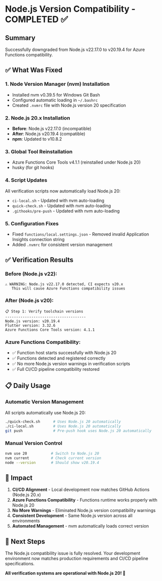 # Node.js Version Compatibility - COMPLETED ✅

## Summary
Successfully downgraded from Node.js v22.17.0 to v20.19.4 for Azure Functions compatibility.

## ✅ What Was Fixed

### 1. Node Version Manager (nvm) Installation
- Installed nvm v0.39.5 for Windows Git Bash
- Configured automatic loading in `~/.bashrc`
- Created `.nvmrc` file with Node.js version 20 specification

### 2. Node.js 20.x Installation
- **Before**: Node.js v22.17.0 (incompatible)
- **After**: Node.js v20.19.4 (compatible)
- **npm**: Updated to v10.8.2

### 3. Global Tool Reinstallation
- Azure Functions Core Tools v4.1.1 (reinstalled under Node.js 20)
- husky (for git hooks)

### 4. Script Updates
All verification scripts now automatically load Node.js 20:
- `ci-local.sh` - Updated with nvm auto-loading
- `quick-check.sh` - Updated with nvm auto-loading  
- `.githooks/pre-push` - Updated with nvm auto-loading

### 5. Configuration Fixes
- Fixed `functions/local.settings.json` - Removed invalid Application Insights connection string
- Added `.nvmrc` for consistent version management

## ✅ Verification Results

### Before (Node.js v22):
```
⚠️ WARNING: Node.js v22.17.0 detected, CI expects v20.x
   This will cause Azure Functions compatibility issues
```

### After (Node.js v20):
```
📋 Step 1: Verify toolchain versions
-------------------------------------
Node.js version: v20.19.4
Flutter version: 3.32.6
Azure Functions Core Tools version: 4.1.1
```

### Azure Functions Compatibility:
- ✅ Function host starts successfully with Node.js 20
- ✅ Functions detected and registered correctly
- ✅ No more Node.js version warnings in verification scripts
- ✅ Full CI/CD pipeline compatibility restored

## 📋 Daily Usage

### Automatic Version Management
All scripts automatically use Node.js 20:
```bash
./quick-check.sh      # Uses Node.js 20 automatically
./ci-local.sh         # Uses Node.js 20 automatically  
git push              # Pre-push hook uses Node.js 20 automatically
```

### Manual Version Control
```bash
nvm use 20           # Switch to Node.js 20
nvm current          # Check current version
node --version       # Should show v20.19.4
```

## 🎯 Impact

1. **CI/CD Alignment** - Local development now matches GitHub Actions (Node.js 20.x)
2. **Azure Functions Compatibility** - Functions runtime works properly with Node.js 20
3. **No More Warnings** - Eliminated Node.js version compatibility warnings
4. **Consistent Development** - Same Node.js version across all environments
5. **Automated Management** - nvm automatically loads correct version

## 🚀 Next Steps

The Node.js compatibility issue is fully resolved. Your development environment now matches production requirements and CI/CD pipeline specifications.

**All verification systems are operational with Node.js 20! 🎉**
